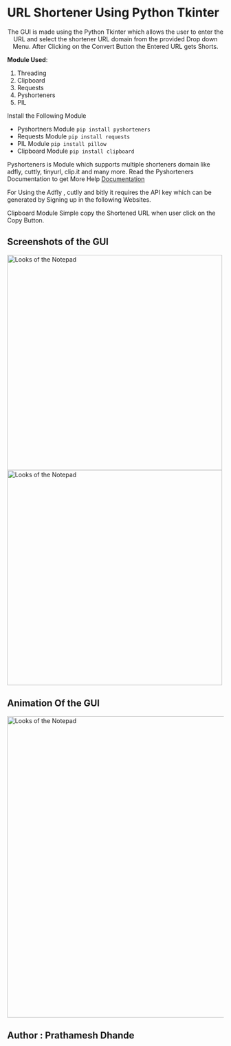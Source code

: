 # URL Shortener Using Python Tkinter

<p align="Center">
The GUI is made using the Python Tkinter which allows the user to enter the URL and select the shortener URL domain from the provided Drop down Menu. After Clicking on the Convert Button the Entered URL gets Shorts.
</p>

**Module Used**:
1. Threading 
2. Clipboard
3. Requests
4. Pyshorteners
5. PIL 

Install the Following Module <br /> 
* Pyshortners Module `pip install pyshorteners` <br />
* Requests Module  `pip install requests`<br />
* PIL Module `pip install pillow` <br />
* Clipboard Module `pip install clipboard` <br />


Pyshorteners is Module which supports multiple shorteners domain like adfly, cuttly, tinyurl, clip.it and many more.
Read the Pyshorteners Documentation to get More Help [Documentation](https://pyshorteners.readthedocs.io/en/latest/)  

For Using the Adfly , cutlly and bitly it requires the API key which can be generated by Signing up in the following Websites.
</p>

Clipboard Module Simple copy the Shortened URL when user click on the Copy Button.

## Screenshots of the GUI
<img src="https://user-images.githubusercontent.com/87264935/173214669-99b72d19-4b74-427c-b969-19e1ad95b369.png" height="500" Title="URL App" alt="Looks of the Notepad">
<br />


<img src="https://user-images.githubusercontent.com/87264935/173214666-ec92a2f3-6ba4-4291-8b55-2618b9cd8154.png" height="500" Title="URL App in Dark Mode" alt="Looks of the Notepad">

## Animation Of the GUI
<img src="https://user-images.githubusercontent.com/87264935/173516927-29b6a2b9-babf-418f-90ed-59adc2df9241.gif" height="700" Title="Opening" alt="Looks of the Notepad">

## Author : Prathamesh Dhande


